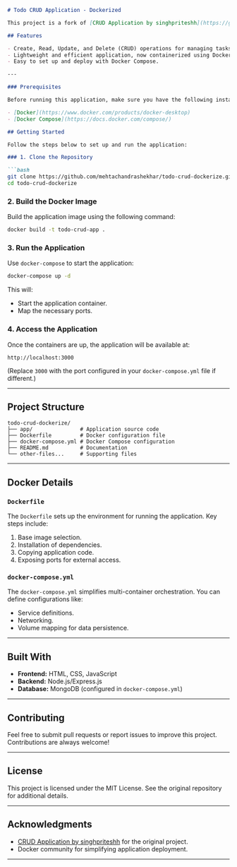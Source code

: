 ```markdown
# Todo CRUD Application - Dockerized

This project is a fork of [CRUD Application by singhpriteshh](https://github.com/singhpriteshh/CRUD), which has been extended to include Docker support for easy deployment and containerization.

## Features

- Create, Read, Update, and Delete (CRUD) operations for managing tasks.
- Lightweight and efficient application, now containerized using Docker.
- Easy to set up and deploy with Docker Compose.

---

### Prerequisites

Before running this application, make sure you have the following installed:

- [Docker](https://www.docker.com/products/docker-desktop)
- [Docker Compose](https://docs.docker.com/compose/)

## Getting Started

Follow the steps below to set up and run the application:

### 1. Clone the Repository

```bash
git clone https://github.com/mehtachandrashekhar/todo-crud-dockerize.git
cd todo-crud-dockerize
```

### 2. Build the Docker Image

Build the application image using the following command:

```bash
docker build -t todo-crud-app .
```

### 3. Run the Application

Use `docker-compose` to start the application:

```bash
docker-compose up -d
```

This will:

- Start the application container.
- Map the necessary ports.

### 4. Access the Application

Once the containers are up, the application will be available at:

```
http://localhost:3000
```

(Replace `3000` with the port configured in your `docker-compose.yml` file if different.)

---

## Project Structure

```plaintext
todo-crud-dockerize/
├── app/               # Application source code
├── Dockerfile         # Docker configuration file
├── docker-compose.yml # Docker Compose configuration
├── README.md          # Documentation
└── other-files...     # Supporting files
```

---

## Docker Details

### `Dockerfile`

The `Dockerfile` sets up the environment for running the application. Key steps include:

1. Base image selection.
2. Installation of dependencies.
3. Copying application code.
4. Exposing ports for external access.

### `docker-compose.yml`

The `docker-compose.yml` simplifies multi-container orchestration. You can define configurations like:

- Service definitions.
- Networking.
- Volume mapping for data persistence.

---

## Built With

- **Frontend:** HTML, CSS, JavaScript
- **Backend:** Node.js/Express.js
- **Database:** MongoDB (configured in `docker-compose.yml`)

---

## Contributing

Feel free to submit pull requests or report issues to improve this project. Contributions are always welcome!

---

## License

This project is licensed under the MIT License. See the original repository for additional details.

---

## Acknowledgments

- [CRUD Application by singhpriteshh](https://github.com/singhpriteshh/CRUD) for the original project.
- Docker community for simplifying application deployment.

---
